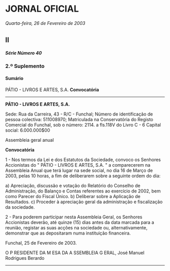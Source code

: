 # JORNAL OFICIAL

###### Quarta-feira, 26 de Fevereiro de 2003

## II

##### Série Número 40

### **2.º Suplemento**

#### **Sumário**

PÁTIO - LIVROS E ARTES, S.A.
**Convocatória**




---

**PÁTIO - LIVROS E ARTES, S.A.**


Sede: Rua da Carreira, 43 - R/C - Funchal;
Número de identificação de pessoa colectiva: 511008970;
Matriculada na Conservatória do Registo Comercial do
Funchal, sob o número: 2114. a fls.118V do Livro C - 6
Capital social: 6.000.000$00


Assembleia geral anual


**Convocatória**


1 - Nos termos da Lei e dos Estatutos da Sociedade,
convoco os Senhores Accionistas do " PÁTIO - LIVROS
E ARTES, S.A. " a comparecerem na Assembleia Anual
que terá lugar na sede social, no dia 16 de Março de
2003, pelas 10 horas, a fim de deliberarem sobre a
seguinte ordem do dia:



a) Apreciação, discussão e votação do
Relatório do Conselho de Administração, do
Balanço e Contas referentes ao exercício de
2002, bem como Parecer do Fiscal Único.
b) Deliberar sobre a Aplicação de Resultados.
c) Proceder à apreciação geral da administração
e fiscalização da sociedade.


2 - Para poderem participar nesta Assembleia Geral, os
Senhores Accionistas deverão, até quinze (15) dias antes
da data marcada para a reunião, registar as suas acções
na sociedade ou, alternativamente, demonstrar que as
depositaram numa instituição financeira.


Funchal, 25 de Fevereiro de 2003.


O P RESIDENTE DA M ESA DA A SSEMBLEIA G ERAL, José
Manuel Rodrigues Berardo




---
